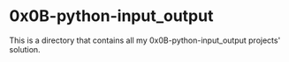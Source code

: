 # 0x0B-python-input_output
This is a directory that contains all my 0x0B-python-input_output projects' solution.
